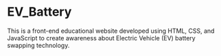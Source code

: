 # EV_Battery
This is a front-end educational website developed using HTML, CSS, and JavaScript to create awareness about Electric Vehicle (EV) battery swapping technology.
